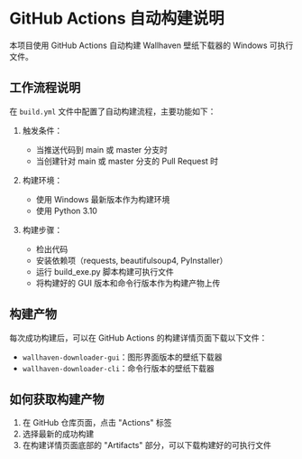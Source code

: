 # GitHub Actions 自动构建说明

本项目使用 GitHub Actions 自动构建 Wallhaven 壁纸下载器的 Windows 可执行文件。

## 工作流程说明

在 `build.yml` 文件中配置了自动构建流程，主要功能如下：

1. 触发条件：
   - 当推送代码到 main 或 master 分支时
   - 当创建针对 main 或 master 分支的 Pull Request 时

2. 构建环境：
   - 使用 Windows 最新版本作为构建环境
   - 使用 Python 3.10

3. 构建步骤：
   - 检出代码
   - 安装依赖项（requests, beautifulsoup4, PyInstaller）
   - 运行 build_exe.py 脚本构建可执行文件
   - 将构建好的 GUI 版本和命令行版本作为构建产物上传

## 构建产物

每次成功构建后，可以在 GitHub Actions 的构建详情页面下载以下文件：

- `wallhaven-downloader-gui`：图形界面版本的壁纸下载器
- `wallhaven-downloader-cli`：命令行版本的壁纸下载器

## 如何获取构建产物

1. 在 GitHub 仓库页面，点击 "Actions" 标签
2. 选择最新的成功构建
3. 在构建详情页面底部的 "Artifacts" 部分，可以下载构建好的可执行文件